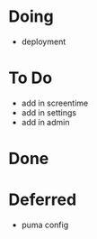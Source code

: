 # Doing
- deployment

# To Do
- add in screentime
- add in settings
- add in admin

# Done

# Deferred
- puma config

